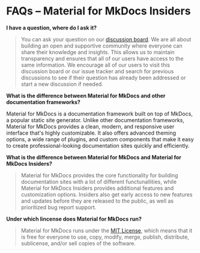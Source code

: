 # FAQs – Material for MkDocs Insiders

__I have a question, where do I ask it?__
> You can ask your question on our [discussion board]. We are all about building 
an open and supportive community where everyone can share their knowledge and 
insights. This allows us to maintain transparency and ensures that all of our 
users have access to the same information. We encourage all of our users to 
visit this discussion board or our issue tracker and search for previous 
discussions to see if their question has already been addressed or start a new 
discussion if needed.

__What is the difference between Material for MkDocs and other documentation frameworks?__

Material for MkDocs is a documentation framework built on top of MkDocs, a 
popular static site generator. Unlike other documentation frameworks, Material 
for MkDocs provides a clean, modern, and responsive user interface that's highly 
customizable. It also offers advanced theming options, a wide range of plugins, 
and custom components that make it easy to create professional-looking 
documentation sites quickly and efficiently.

__What is the difference between Material for MkDocs and Material for MkDocs Insiders?__
> Material for MkDocs provides the core functionality for building documentation 
sites with a lot of different functunallities, while Material for MkDocs 
Insiders provides additional features and customization options. Insiders also 
get early access to new features and updates before they are released to the 
public, as well as prioritized bug report support.

__Under which lincense does Material for MkDocs run?__
> Material for MkDocs runs under the [MIT License], which means that it is free 
for everyone to use, copy, modify, merge, publish, distribute, sublicense, 
and/or sell copies of the software.

  [discussion board]: https://github.com/squidfunk/mkdocs-material/discussions
  [MIT License]: https://squidfunk.github.io/mkdocs-material/license/?h=lice
